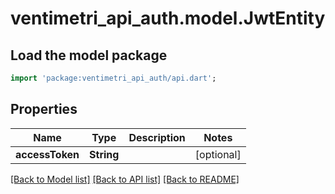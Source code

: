 # ventimetri_api_auth.model.JwtEntity

## Load the model package
```dart
import 'package:ventimetri_api_auth/api.dart';
```

## Properties
Name | Type | Description | Notes
------------ | ------------- | ------------- | -------------
**accessToken** | **String** |  | [optional] 

[[Back to Model list]](../README.md#documentation-for-models) [[Back to API list]](../README.md#documentation-for-api-endpoints) [[Back to README]](../README.md)


